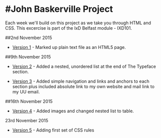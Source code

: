 

#John Baskerville Project
===========


Each week we'll build on this project as we take you through HTML and CSS. This excercise is part of the IxD Belfast module - IXD101.

##2nd November 2015

+ [Version 1](https://sarahjaneowens.github.io/john-baskerville/version-1.html) - Marked up plain text file as an HTML5 page.


##9th November 2015

+ [Version 2](https://sarahjaneowens.github.io/john-baskerville/version-2.html) - Added a nested, unordered list at the end of The Typeface section.

+ [Version 3](https://sarahjaneowens.github.io/john-baskerville/version-3.html) - Added simple navigation and links and anchors to each section plus included absolute link to my own website and mail link to my UU email.

##16th November 2015

+ [Version 4](https://sarahjaneowens.github.io/john-baskerville/version-4.html) - Added images and changed nested list to table.

23rd November 2015

+ [Version 5](https://sarahjaneowens.github.io/john-baskerville/version-4.html) - Adding first set of CSS rules